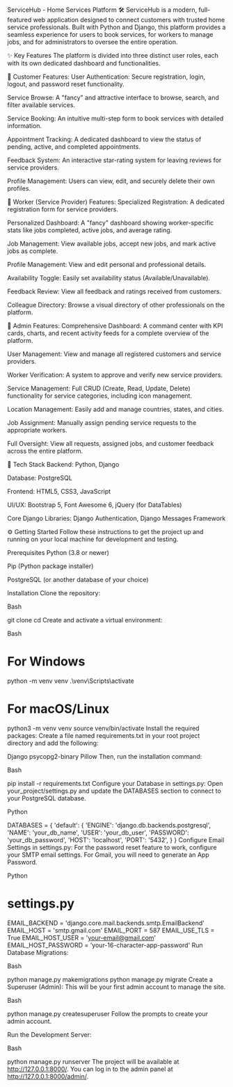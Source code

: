ServiceHub - Home Services Platform 🛠️
ServiceHub is a modern, full-featured web application designed to connect customers with trusted home service professionals. Built with Python and Django, this platform provides a seamless experience for users to book services, for workers to manage jobs, and for administrators to oversee the entire operation.

✨ Key Features
The platform is divided into three distinct user roles, each with its own dedicated dashboard and functionalities.

👤 Customer Features:
User Authentication: Secure registration, login, logout, and password reset functionality.

Service Browse: A "fancy" and attractive interface to browse, search, and filter available services.

Service Booking: An intuitive multi-step form to book services with detailed information.

Appointment Tracking: A dedicated dashboard to view the status of pending, active, and completed appointments.

Feedback System: An interactive star-rating system for leaving reviews for service providers.

Profile Management: Users can view, edit, and securely delete their own profiles.

👷 Worker (Service Provider) Features:
Specialized Registration: A dedicated registration form for service providers.

Personalized Dashboard: A "fancy" dashboard showing worker-specific stats like jobs completed, active jobs, and average rating.

Job Management: View available jobs, accept new jobs, and mark active jobs as complete.

Profile Management: View and edit personal and professional details.

Availability Toggle: Easily set availability status (Available/Unavailable).

Feedback Review: View all feedback and ratings received from customers.

Colleague Directory: Browse a visual directory of other professionals on the platform.

👑 Admin Features:
Comprehensive Dashboard: A command center with KPI cards, charts, and recent activity feeds for a complete overview of the platform.

User Management: View and manage all registered customers and service providers.

Worker Verification: A system to approve and verify new service providers.

Service Management: Full CRUD (Create, Read, Update, Delete) functionality for service categories, including icon management.

Location Management: Easily add and manage countries, states, and cities.

Job Assignment: Manually assign pending service requests to the appropriate workers.

Full Oversight: View all requests, assigned jobs, and customer feedback across the entire platform.

🚀 Tech Stack
Backend: Python, Django

Database: PostgreSQL

Frontend: HTML5, CSS3, JavaScript

UI/UX: Bootstrap 5, Font Awesome 6, jQuery (for DataTables)

Core Django Libraries: Django Authentication, Django Messages Framework

⚙️ Getting Started
Follow these instructions to get the project up and running on your local machine for development and testing.

Prerequisites
Python (3.8 or newer)

Pip (Python package installer)

PostgreSQL (or another database of your choice)

Installation
Clone the repository:

Bash

git clone <your-repository-url>
cd <repository-folder>
Create and activate a virtual environment:

Bash

# For Windows
python -m venv venv
.\venv\Scripts\activate

# For macOS/Linux
python3 -m venv venv
source venv/bin/activate
Install the required packages:
Create a file named requirements.txt in your root project directory and add the following:

Django
psycopg2-binary 
Pillow
Then, run the installation command:

Bash

pip install -r requirements.txt
Configure your Database in settings.py:
Open your_project/settings.py and update the DATABASES section to connect to your PostgreSQL database.

Python

DATABASES = {
    'default': {
        'ENGINE': 'django.db.backends.postgresql',
        'NAME': 'your_db_name',
        'USER': 'your_db_user',
        'PASSWORD': 'your_db_password',
        'HOST': 'localhost',
        'PORT': '5432',
    }
}
Configure Email Settings in settings.py:
For the password reset feature to work, configure your SMTP email settings. For Gmail, you will need to generate an App Password.

Python

# settings.py
EMAIL_BACKEND = 'django.core.mail.backends.smtp.EmailBackend'
EMAIL_HOST = 'smtp.gmail.com'
EMAIL_PORT = 587
EMAIL_USE_TLS = True
EMAIL_HOST_USER = 'your-email@gmail.com'
EMAIL_HOST_PASSWORD = 'your-16-character-app-password'
Run Database Migrations:

Bash

python manage.py makemigrations
python manage.py migrate
Create a Superuser (Admin):
This will be your first admin account to manage the site.

Bash

python manage.py createsuperuser
Follow the prompts to create your admin account.

Run the Development Server:

Bash

python manage.py runserver
The project will be available at http://127.0.0.1:8000/. You can log in to the admin panel at http://127.0.0.1:8000/admin/.